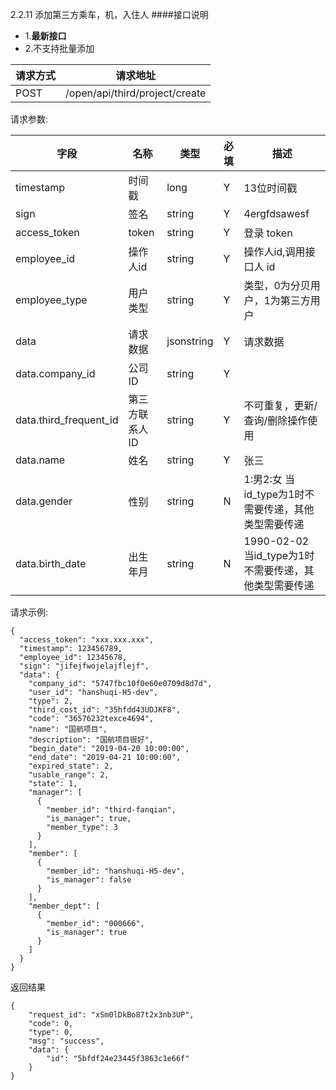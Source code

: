 2.2.11 添加第三方乘车，机，入住人
####接口说明
- 1.**最新接口**
- 2.不支持批量添加


请求方式|请求地址
----|---
POST|/open/api/third/project/create


请求参数:

字段|名称|类型|必填|描述
-----|-----|----|----|----
timestamp|时间戳 |long |Y|13位时间戳
sign|签名 |string |Y|4ergfdsawesf
access\_token|token | string |Y|登录 token
employee\_id| 操作人id|string |Y|操作人id,调用接口人 id
employee\_type| 用户类型|string|Y|类型，0为分贝用户，1为第三方用户
data |请求数据| jsonstring |Y|请求数据
data.company_id|公司ID|string|Y|
data.third_frequent_id|第三方联系人ID|string |Y|不可重复，更新/查询/删除操作使用
data.name|姓名| string |Y|张三
data.gender|性别| string |N|1:男2:女 当id_type为1时不需要传递，其他类型需要传递
data.birth_date|出生年月| string |N|1990-02-02 当id_type为1时不需要传递，其他类型需要传递


 请求示例:
 
 ```
{
  "access_token": "xxx.xxx.xxx",
  "timestamp": 123456789,
  "employee_id": 12345678,
  "sign": "jifejfwojelajflejf",
  "data": {
    "company_id": "5747fbc10f0e60e0709d8d7d",
    "user_id": "hanshuqi-H5-dev",
    "type": 2,
    "third_cost_id": "35hfdd43UDJKF8",
    "code": "36576232texce4694",
    "name": "国航项目",
    "description": "国航项目很好",
    "begin_date": "2019-04-20 10:00:00",
    "end_date": "2019-04-21 10:00:00",
    "expired_state": 2,
    "usable_range": 2,
    "state": 1,
    "manager": [
      {
        "member_id": "third-fanqian",
        "is_manager": true,
        "member_type": 3
      }
    ],
    "member": [
      {
        "member_id": "hanshuqi-H5-dev",
        "is_manager": false
      }
    ],
    "member_dept": [
      {
        "member_id": "000666",
        "is_manager": true
      }
    ]
  }
}
```

返回结果

```
{
    "request_id": "xSm0lDkBo87t2x3nb3UP",
    "code": 0,
    "type": 0,
    "msg": "success",
    "data": {
        "id": "5bfdf24e23445f3863c1e66f"
    }
}

```
